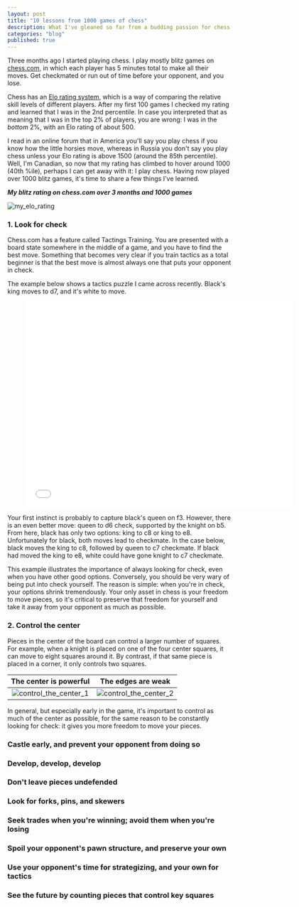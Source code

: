 ```yaml
---
layout: post
title: "10 lessons from 1000 games of chess"
description: What I've gleaned so far from a budding passion for chess.
categories: "blog"
published: true
---
```


Three months ago I started playing chess. I play mostly blitz games on [chess.com](chess.com), in which each player has 5 minutes total to make all their moves. Get checkmated or run out of time before your opponent, and you lose.

Chess has an [Elo rating system](https://en.wikipedia.org/wiki/Elo_rating_system), which is a way of comparing the relative skill levels of different players. After my first 100 games I checked my rating and learned that I was in the 2nd percentile. In case you interpreted that as meaning that I was in the top 2% of players, you are wrong: I was in the *bottom* 2%, with an Elo rating of about 500.

I read in an online forum that in America you'll say you play chess if you know how the little horsies move, whereas in Russia you don't say you play chess unless your Elo rating is above 1500 (around the 85th percentile). Well, I'm Canadian, so now that my rating has climbed to hover around 1000 (40th %ile), perhaps I can get away with it: I play chess. Having now played over 1000 blitz games, it's time to share a few things I've learned.

**_My blitz rating on chess.com over 3 months and 1000 games_**

![my_elo_rating](/Users/davidlaing/Documents/professional_development/davidklaing.github.io/assets/img/10_lessons_from_1000_games_of_chess/my_elo_rating.png)

### 1. Look for check

Chess.com has a feature called Tactings Training. You are presented with a board state somewhere in the middle of a game, and you have to find the best move. Something that becomes very clear if you train tactics as a total beginner is that the best move is almost always one that puts your opponent in check.

The example below shows a tactics puzzle I came across recently. Black's king moves to d7, and it's white to move.

<!-- blank line -->

<figure class="video_container">
  <iframe border="0" frameborder="0" allowtransparency="true" width="603" height="465" src="//www.chess.com/emboard?id=5958016"></iframe>
</figure>

<!-- blank line -->

Your first instinct is probably to capture black's queen on f3. However, there is an even better move: queen to d6 check, supported by the knight on b5. From here, black has only two options: king to c8 or king to e8. Unfortunately for black, both moves lead to checkmate. In the case below, black moves the king to c8,  followed by queen to c7 checkmate. If black had moved the king to e8, white could have gone knight to c7 checkmate.

This example illustrates the importance of always looking for check, even when you have other good options. Conversely, you should be very wary of being put into check yourself. The reason is simple: when you're in check, your options shrink tremendously. Your only asset in chess is your freedom to move pieces, so it's critical to preserve that freedom for yourself and take it away from your opponent as much as possible.

### 2. Control the center

Pieces in the center of the board can control a larger number of squares. For example, when a knight is placed on one of the four center squares, it can move to eight squares around it. By contrast, if that same piece is placed in a corner, it only controls two squares.

The center is powerful             |  The edges are weak
:-------------------------:|:-------------------------:
![control_the_center_1](/Users/davidlaing/Documents/professional_development/davidklaing.github.io/assets/img/10_lessons_from_1000_games_of_chess/control_the_center_1.png)  |  ![control_the_center_2](/Users/davidlaing/Documents/professional_development/davidklaing.github.io/assets/img/10_lessons_from_1000_games_of_chess/control_the_center_2.png)


In general, but especially early in the game, it's important to control as much of the center as possible, for the same reason to be constantly looking for check: it gives you more freedom to move your pieces.

### Castle early, and prevent your opponent from doing so

### Develop, develop, develop

### Don't leave pieces undefended

### Look for forks, pins, and skewers

### Seek trades when you're winning; avoid them when you're losing

### Spoil your opponent's pawn structure, and preserve your own

### Use your opponent's time for strategizing, and your own for tactics

### See the future by counting pieces that control key squares